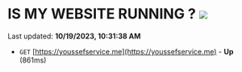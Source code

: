 # IS MY WEBSITE RUNNING ? [![](https://img.shields.io/static/v1?label=Sponsor&message=%E2%9D%A4&logo=GitHub&color=%23fe8e86)](https://github.com/sponsors/<username>)

Last updated: **10/19/2023, 10:31:38 AM**

- `GET` [https://youssefservice.me](https://youssefservice.me) - **Up** (861ms)
